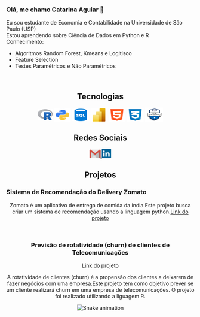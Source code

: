 ### Olá, me chamo Catarina Aguiar 👋

<!-- para criar um emoji basta clicar na tecla "windows" + "."
- 🔭 I’m currently working on ...
- 🌱 I’m currently learning ...
- 👯 I’m looking to collaborate on ...
- 🤔 I’m looking for help with ...
- 💬 Ask me about ...
- 📫 How to reach me: ...
- 😄 Pronouns: ...
- ⚡ Fun fact: ...
-->

Eu sou estudante de Economia e Contabilidade na  Universidade de São Paulo (USP) <br>
Estou aprendendo sobre Ciência de Dados em Python e R
<br>
Conhecimento: <br>
- Algoritmos Random Forest, Kmeans e Logitisco <br>
- Feature Selection <br>
- Testes Paramétricos e Não Paramétricos


  

<div align="center">
  <div sytle = "display:inline block"> <br>
    <h2 align="center">Tecnologias </h2>
     <img align="center" height="30" width="40" alt="Linguagem R"       src="https://github.com/CatarinaAguiar3/CatarinaAguiar3/blob/main/r_project_official_logo_icon_170811.png">
     <img align="center" height="35" width="45" alt="Python"  src="https://github.com/CatarinaAguiar3/CatarinaAguiar3/blob/main/logo_python.png">
     <img align="center" height="33" width="45" alt="SQL"  src="https://github.com/CatarinaAguiar3/CatarinaAguiar3/blob/main/logo_SQL.png">
     <img align="center" height="35" width="45" alt="Power BI"  src="https://github.com/CatarinaAguiar3/CatarinaAguiar3/blob/main/Logo_POWER_BI.svg.png">
     <img align="center" height="35" width="45" alt="HTML"  src="https://github.com/CatarinaAguiar3/CatarinaAguiar3/blob/main/logo-html-5-1536.png">
     <img align="center" height="35" width="45" alt="CSS"  src="https://github.com/CatarinaAguiar3/CatarinaAguiar3/blob/main/logo-css-3-2048.png">
     <img align="center" height="38" width="48" alt="Certificação Azure AI 900"  src="https://github.com/CatarinaAguiar3/CatarinaAguiar3/blob/main/AI_Fundamentals-min.png">
</div>

<div>
  <h2>Redes Sociais</h2>
    <a href = "mailto:catarina.aguiar3@usp.br">
        <img width="30" src="gmail.svg">
      </a>
    <a href = "https://www.linkedin.com/in/catarina-aguiar-123abc/">
        <img width="25" src="linkedin.svg">
      </a>
</div>
<div style="align:justify;">
     <h2>Projetos</h2>
    <h3 style="text-align:left;"><b>Sistema de Recomendação do Delivery Zomato</b></h3>
    <p>Zomato é um aplicativo de entrega de comida da índia.Este projeto busca 
     criar um sistema de recomendação usando a linguagem python.<a href="https://catarinaaguiar3.github.io/sist_recomend_teste/">Link do 
     projeto</a></p>
    <br>
    <h3 text-align="left;"><b>Previsão de rotatividade (churn) de clientes de Telecomunicações</b></b></h3> 
    <a href="https://catarinaaguiar3.github.io/Previsao-de-rotatividade-de-clientes-de-Telecomunicacoes/">Link do projeto</a>
    <p>A rotatividade de clientes (churn) é a propensão dos clientes
     a deixarem de fazer negócios com uma empresa.Este projeto tem como objetivo prever 
     se um cliente realizará churn em uma empresa de telecomunicações. O projeto foi realizado utilizando a liguagem R.</p>
</div>
  
![Snake animation](https://github.com/LuigiGF/LuigiGF/blob/output/github-contribution-grid-snake.svg)
